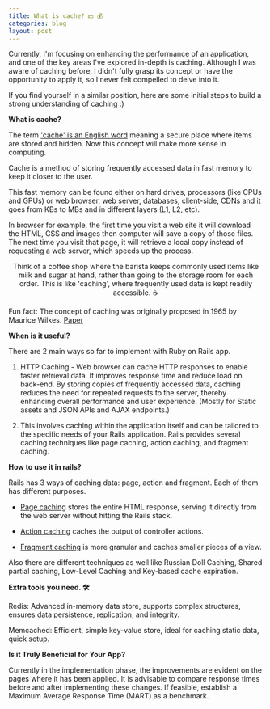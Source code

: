 ```yaml
---
title: What is cache? 💵 💰
categories: blog
layout: post
---
```


Currently, I'm focusing on enhancing the performance of an application, and one of the key areas I've explored in-depth is caching. Although I was aware of caching before, I didn't fully grasp its concept or have the opportunity to apply it, so I never felt compelled to delve into it.

If you find yourself in a similar position, here are some initial steps to build a strong understanding of caching :)

**What is cache?**

The term ['cache' is an English word](https://dictionary.cambridge.org/us/dictionary/english/cache) meaning a secure place where items are stored and hidden. Now this concept will make more sense in computing.

Cache is a method of storing frequently accessed data in fast memory to keep it closer to the user.

This fast memory can be found either on hard drives, processors (like CPUs and GPUs) or web browser, web server, databases, client-side, CDNs and it goes from KBs to MBs and in different layers (L1, L2, etc).

In browser for example, the first time you visit a web site it will download the HTML, CSS and images then computer will save a copy of those files. The next time you visit that page, it will retrieve a local copy instead of requesting a web server, which speeds up the process.

<p style="text-align: center;">Think of a coffee shop where the barista keeps commonly used items like milk and sugar at hand, rather than going to the storage room for each order. This is like 'caching', where frequently used data is kept readily accessible. ☕️</p>

Fun fact: The concept of caching was originally proposed in 1965 by Maurice Wilkes. [Paper](https://www.historyofinformation.com/detail.php?id=834)

**When is it useful?**

There are 2 main ways so far to implement with Ruby on Rails app.

1. HTTP Caching - Web browser can cache HTTP responses to enable faster retrieval data. It improves response time and reduce load on back-end. By storing copies of frequently accessed data, caching reduces the need for repeated requests to the server, thereby enhancing overall performance and user experience. (Mostly for Static assets and JSON APIs and AJAX endpoints.)

2. This involves caching within the application itself and can be tailored to the specific needs of your Rails application. Rails provides several caching techniques like page caching, action caching, and fragment caching. 



**How to use it in rails?**

Rails has 3 ways of caching data: page, action and fragment. Each of them has different purposes.

- [Page caching](https://guides.rubyonrails.org/caching_with_rails.html#page-caching) stores the entire HTML response, serving it directly from the web server without hitting the Rails stack. 

- [Action caching](https://guides.rubyonrails.org/caching_with_rails.html#action-caching) caches the output of controller actions. 

- [Fragment caching](https://guides.rubyonrails.org/caching_with_rails.html#fragment-caching) is more granular and caches smaller pieces of a view. 

Also there are different techniques as well like Russian Doll Caching, Shared partial caching, Low-Level Caching and Key-based cache expiration.

**Extra tools you need. 🛠️**

Redis: Advanced in-memory data store, supports complex structures, ensures data persistence, replication, and integrity.

Memcached: Efficient, simple key-value store, ideal for caching static data, quick setup.

**Is it Truly Beneficial for Your App?**

Currently in the implementation phase, the improvements are evident on the pages where it has been applied. It is advisable to compare response times before and after implementing these changes. If feasible, establish a Maximum Average Response Time (MART) as a benchmark.

